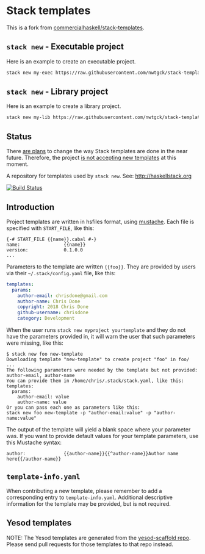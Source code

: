 # Stack templates

This is a fork from [commercialhaskell/stack-templates](https://github.com/commercialhaskell/stack-templates).


## `stack new` -  Executable project

Here is an example to create an executable project.

```bash
stack new my-exec https://raw.githubusercontent.com/nwtgck/stack-templates/master/executable.hsfiles
```

## `stack new` -  Library project

Here is an example to create a library project.

```bash
stack new my-lib https://raw.githubusercontent.com/nwtgck/stack-templates/master/library.hsfiles
```

## Status

There [are plans] to change the way Stack templates are done in the near
future. Therefore, the project [is not accepting new templates] at this moment.

[are plans]: https://github.com/commercialhaskell/stack/issues/2681
[is not accepting new templates]: https://github.com/commercialhaskell/stack-templates/pull/81#issuecomment-258701968

A repository for templates used by `stack new`. See: http://haskellstack.org

[![Build Status](https://travis-ci.org/commercialhaskell/stack-templates.svg?branch=master)](https://travis-ci.org/commercialhaskell/stack-templates)

## Introduction

Project templates are written in hsfiles format, using [mustache](https://mustache.github.io/mustache.1.html). Each
file is specified with `START_FILE`, like this:

```
{-# START_FILE {{name}}.cabal #-}
name:                {{name}}
version:             0.1.0.0
...
```

Parameters to the template are written `{{foo}}`. They are provided by
users via their `~/.stack/config.yaml` file, like this:

``` yaml
templates:
  params:
    author-email: chrisdone@gmail.com
    author-name: Chris Done
    copyright: 2018 Chris Done
    github-username: chrisdone
    category: Development
```

When the user runs `stack new myproject yourtemplate` and they do not
have the parameters provided in, it will warn the user that such
parameters were missing, like this:

```
$ stack new foo new-template
Downloading template "new-template" to create project "foo" in foo/ ...
The following parameters were needed by the template but not provided: author-email, author-name
You can provide them in /home/chris/.stack/stack.yaml, like this:
templates:
  params:
    author-email: value
    author-name: value
Or you can pass each one as parameters like this:
stack new foo new-template -p "author-email:value" -p "author-name:value"
```

The output of the template will yield a blank space where your
parameter was. If you want to provide default values for your template
parameters, use this Mustache syntax:

```
author:              {{author-name}}{{^author-name}}Author name here{{/author-name}}
```

## `template-info.yaml`

When contributing a new template, please remember to add a corresponding entry
to `template-info.yaml`. Additional descriptive information for the template
may be provided, but is not required.

## Yesod templates

NOTE: The Yesod templates are generated from the
[yesod-scaffold repo](https://github.com/yesodweb/yesod-scaffold). Please
send pull requests for those templates to that repo instead.
